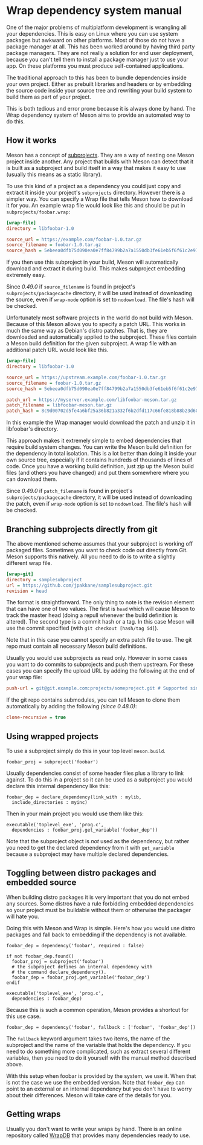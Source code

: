 # Wrap dependency system manual

One of the major problems of multiplatform development is wrangling
all your dependencies. This is easy on Linux where you can use system
packages but awkward on other platforms. Most of those do not have a
package manager at all. This has been worked around by having third
party package managers. They are not really a solution for end user
deployment, because you can't tell them to install a package manager
just to use your app. On these platforms you must produce
self-contained applications.

The traditional approach to this has been to bundle dependencies
inside your own project. Either as prebuilt libraries and headers or
by embedding the source code inside your source tree and rewriting
your build system to build them as part of your project.

This is both tedious and error prone because it is always done by
hand. The Wrap dependency system of Meson aims to provide an automated
way to do this.

## How it works

Meson has a concept of [subprojects](Subprojects.md). They are a way
of nesting one Meson project inside another. Any project that builds
with Meson can detect that it is built as a subproject and build
itself in a way that makes it easy to use (usually this means as a
static library).

To use this kind of a project as a dependency you could just copy and
extract it inside your project's `subprojects` directory. However
there is a simpler way. You can specify a Wrap file that tells Meson
how to download it for you. An example wrap file would look like this
and should be put in `subprojects/foobar.wrap`:

```ini
[wrap-file]
directory = libfoobar-1.0

source_url = https://example.com/foobar-1.0.tar.gz
source_filename = foobar-1.0.tar.gz
source_hash = 5ebeea0dfb75d090ea0e7ff84799b2a7a1550db3fe61eb5f6f61c2e971e57663
```

If you then use this subproject in your build, Meson will
automatically download and extract it during build. This makes
subproject embedding extremely easy.

Since *0.49.0* if `source_filename` is found in project's
`subprojects/packagecache` directory, it will be used instead of downloading the
source, even if `wrap-mode` option is set to `nodownload`. The file's hash will
be checked.

Unfortunately most software projects in the world do not build with
Meson. Because of this Meson allows you to specify a patch URL. This
works in much the same way as Debian's distro patches. That is, they
are downloaded and automatically applied to the subproject. These
files contain a Meson build definition for the given subproject. A
wrap file with an additional patch URL would look like this.

```ini
[wrap-file]
directory = libfoobar-1.0

source_url = https://upstream.example.com/foobar-1.0.tar.gz
source_filename = foobar-1.0.tar.gz
source_hash = 5ebeea0dfb75d090ea0e7ff84799b2a7a1550db3fe61eb5f6f61c2e971e57663

patch_url = https://myserver.example.com/libfoobar-meson.tar.gz
patch_filename = libfoobar-meson.tar.gz
patch_hash = 8c9d00702d5fe4a6bf25a36b821a332f6b2dfd117c66fe818b88b23d604635e9
```

In this example the Wrap manager would download the patch and unzip it
in libfoobar's directory.

This approach makes it extremely simple to embed dependencies that
require build system changes. You can write the Meson build definition
for the dependency in total isolation. This is a lot better than doing
it inside your own source tree, especially if it contains hundreds of
thousands of lines of code. Once you have a working build definition,
just zip up the Meson build files (and others you have changed) and
put them somewhere where you can download them.

Since *0.49.0* if `patch_filename` is found in project's
`subprojects/packagecache` directory, it will be used instead of downloading the
patch, even if `wrap-mode` option is set to `nodownload`. The file's hash will
be checked.

## Branching subprojects directly from git

The above mentioned scheme assumes that your subproject is working off
packaged files. Sometimes you want to check code out directly from
Git. Meson supports this natively. All you need to do is to write a
slightly different wrap file.

```ini
[wrap-git]
directory = samplesubproject
url = https://github.com/jpakkane/samplesubproject.git
revision = head
```

The format is straightforward. The only thing to note is the revision
element that can have one of two values. The first is `head` which
will cause Meson to track the master head (doing a repull whenever the
build definition is altered). The second type is a commit hash or a
tag. In this case Meson will use the commit specified (with `git
checkout [hash/tag id]`).

Note that in this case you cannot specify an extra patch file to
use. The git repo must contain all necessary Meson build definitions.

Usually you would use subprojects as read only. However in some cases
you want to do commits to subprojects and push them upstream. For
these cases you can specify the upload URL by adding the following at
the end of your wrap file:

```ini
push-url = git@git.example.com:projects/someproject.git # Supported since version 0.37.0
```

If the git repo contains submodules, you can tell Meson to clone them
automatically by adding the following *(since 0.48.0)*:

```ini
clone-recursive = true
```

## Using wrapped projects

To use a subproject simply do this in your top level `meson.build`.

```meson
foobar_proj = subproject('foobar')
```

Usually dependencies consist of some header files plus a library to
link against. To do this in a project so it can be used as a subproject you 
would declare this internal dependency like this:

```meson
foobar_dep = declare_dependency(link_with : mylib,
  include_directories : myinc)
```

Then in your main project you would use them like this:

```meson
executable('toplevel_exe', 'prog.c',
  dependencies : foobar_proj.get_variable('foobar_dep'))
```

Note that the subproject object is *not* used as the dependency, but
rather you need to get the declared dependency from it with
`get_variable` because a subproject may have multiple declared
dependencies.

## Toggling between distro packages and embedded source

When building distro packages it is very important that you do not
embed any sources. Some distros have a rule forbidding embedded
dependencies so your project must be buildable without them or
otherwise the packager will hate you.

Doing this with Meson and Wrap is simple. Here's how you would use
distro packages and fall back to embedding if the dependency is not
available.

```meson
foobar_dep = dependency('foobar', required : false)

if not foobar_dep.found()
  foobar_proj = subproject('foobar')
  # the subproject defines an internal dependency with
  # the command declare_dependency().
  foobar_dep = foobar_proj.get_variable('foobar_dep')
endif

executable('toplevel_exe', 'prog.c',
  dependencies : foobar_dep)
```

Because this is such a common operation, Meson provides a shortcut for
this use case.

```meson
foobar_dep = dependency('foobar', fallback : ['foobar', 'foobar_dep'])
```

The `fallback` keyword argument takes two items, the name of the
subproject and the name of the variable that holds the dependency. If
you need to do something more complicated, such as extract several
different variables, then you need to do it yourself with the manual
method described above.

With this setup when foobar is provided by the system, we use it. When
that is not the case we use the embedded version. Note that
`foobar_dep` can point to an external or an internal dependency but
you don't have to worry about their differences. Meson will take care
of the details for you.

## Getting wraps

Usually you don't want to write your wraps by hand. There is an online
repository called [WrapDB](Using-the-WrapDB.md) that provides many
dependencies ready to use.
